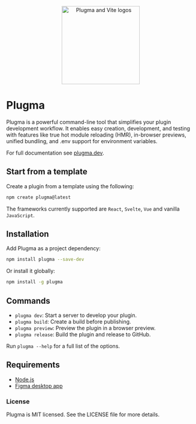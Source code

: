 <p align="center">
    <img src="https://github.com/user-attachments/assets/b9b3e1ef-973b-4a8c-831b-014dca728696" alt="Plugma and Vite logos" width="auto" height="208">
</p>

# Plugma

Plugma is a powerful command-line tool that simplifies your plugin development workflow. It enables easy creation, development, and testing with features like true hot module reloading (HMR), in-browser previews, unified bundling, and .env support for environment variables.

For full documentation see [plugma.dev](https://www.plugma.dev/).

## Start from a template

Create a plugin from a template using the following:

```bash
npm create plugma@latest
```

The frameworks currently supported are `React`, `Svelte`, `Vue` and vanilla `JavaScript`.

## Installation

Add Plugma as a project dependency:

```bash
npm install plugma --save-dev
```

Or install it globally:

```bash
npm install -g plugma
```

## Commands

-   `plugma dev`: Start a server to develop your plugin.
-   `plugma build`: Create a build before publishing.
-   `plugma preview`: Preview the plugin in a browser preview.
-   `plugma release`: Build the plugin and release to GitHub.

Run `plugma --help` for a full list of the options.

## Requirements

-   [Node.js](https://nodejs.org/en)
-   [Figma desktop app](https://www.figma.com/downloads/)

### License

Plugma is MIT licensed. See the LICENSE file for more details.
